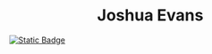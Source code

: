 <div style="text-align: center;">
  
  # Joshua Evans

</div>

[![Static Badge](https://img.shields.io/badge/Linked-In-blue?style=flat&labelColor=white&color=%230A66C2)](https://www.linkedin.com/in/joshgevans)
<!--
**joshua-Evans-1/joshua-Evans-1** is a ✨ _special_ ✨ repository because its `README.md` (this file) appears on your GitHub profile.

Here are some ideas to get you started:

- 🔭 I’m currently working on ...
- 🌱 I’m currently learning ...
- 👯 I’m looking to collaborate on ...
- 🤔 I’m looking for help with ...
- 💬 Ask me about ...
- 📫 How to reach me: ...
- 😄 Pronouns: ...
- ⚡ Fun fact: ...
-->
